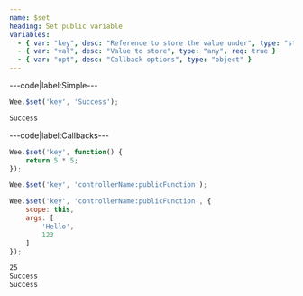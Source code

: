 ```yaml
---
name: $set
heading: Set public variable
variables:
  - { var: "key", desc: "Reference to store the value under", type: "string", req: true }
  - { var: "val", desc: "Value to store", type: "any", req: true }
  - { var: "opt", desc: "Callback options", type: "object" }
---
```


---code|label:Simple---

```javascript
Wee.$set('key', 'Success');
```

```html
Success
```

---code|label:Callbacks---

```javascript
Wee.$set('key', function() {
	return 5 * 5;
});

Wee.$set('key', 'controllerName:publicFunction');

Wee.$set('key', 'controllerName:publicFunction', {
	scope: this,
	args: [
		'Hello',
		123
	]
});
```

```html
25
Success
Success
```